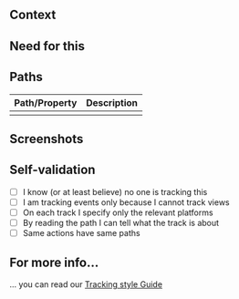 [//]: # (Tracks catalog PR template, delete if else!)  

## Context  
[//]: # (Explain the context of your tracks so we can help you better)  

## Need for this  
[//]: # (Explain why do you need to track this.)  

## Paths  
[//]: # (Describe the paths or properties you are adding)  

| Path/Property | Description |
|---------------|-------------|
|  |  |


## Screenshots  
[//]: # (Screenshots showing the view or the flow to be tracked are much appreciated!)  

## Self-validation  
[//]: # (Does your track check the following?)  

- [ ] I know (or at least believe) no one is tracking this  
- [ ] I am tracking events only because I cannot track views  
- [ ] On each track I specify only the relevant platforms   
- [ ] By reading the path I can tell what the track is about  
- [ ] Same actions have same paths

## For more info...  
... you can read our [Tracking style Guide](https://github.com/mercadolibre/melidata-catalog/wiki/Tracking-Style-Guide)
